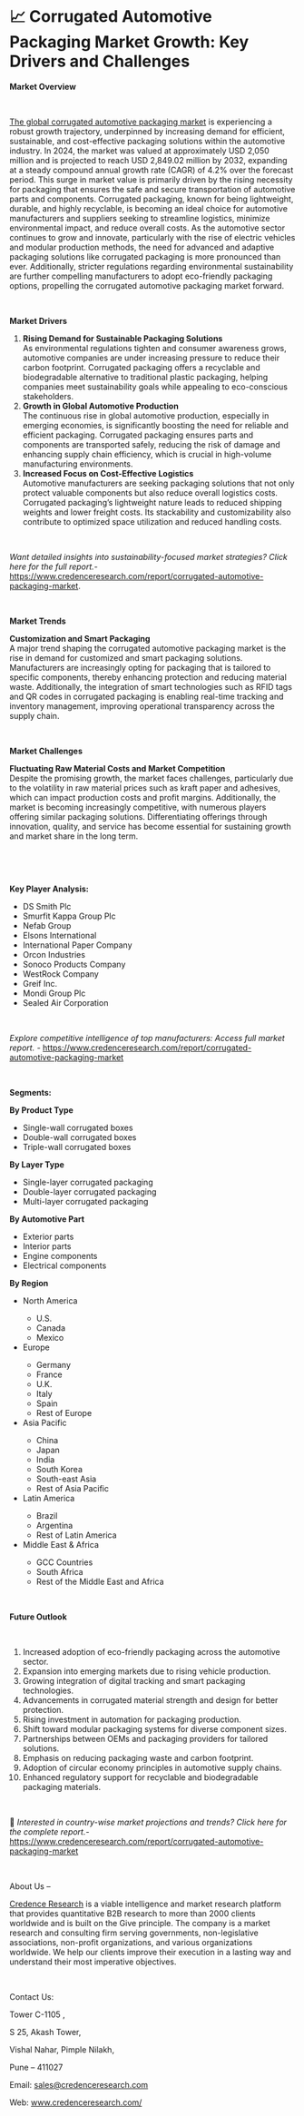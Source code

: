 # 📈 Corrugated Automotive Packaging Market Growth: Key Drivers and Challenges


<p><strong>Market Overview</strong></p>
<p><strong>&nbsp;</strong></p>
<p><a href="https://www.credenceresearch.com/report/corrugated-automotive-packaging-market">The global corrugated automotive packaging market</a> is experiencing a robust growth trajectory, underpinned by increasing demand for efficient, sustainable, and cost-effective packaging solutions within the automotive industry. In 2024, the market was valued at approximately USD 2,050 million and is projected to reach USD 2,849.02 million by 2032, expanding at a steady compound annual growth rate (CAGR) of 4.2% over the forecast period. This surge in market value is primarily driven by the rising necessity for packaging that ensures the safe and secure transportation of automotive parts and components. Corrugated packaging, known for being lightweight, durable, and highly recyclable, is becoming an ideal choice for automotive manufacturers and suppliers seeking to streamline logistics, minimize environmental impact, and reduce overall costs. As the automotive sector continues to grow and innovate, particularly with the rise of electric vehicles and modular production methods, the need for advanced and adaptive packaging solutions like corrugated packaging is more pronounced than ever. Additionally, stricter regulations regarding environmental sustainability are further compelling manufacturers to adopt eco-friendly packaging options, propelling the corrugated automotive packaging market forward.</p>
<p><strong>&nbsp;</strong></p>
<p><strong>Market Drivers</strong></p>
<ol>
<li><strong> Rising Demand for Sustainable Packaging Solutions</strong><br data-start="1422" data-end="1425" /> As environmental regulations tighten and consumer awareness grows, automotive companies are under increasing pressure to reduce their carbon footprint. Corrugated packaging offers a recyclable and biodegradable alternative to traditional plastic packaging, helping companies meet sustainability goals while appealing to eco-conscious stakeholders.</li>
<li data-start="1774" data-end="2182"><strong data-start="1774" data-end="1819"> Growth in Global Automotive Production</strong><br data-start="1819" data-end="1822" /> The continuous rise in global automotive production, especially in emerging economies, is significantly boosting the need for reliable and efficient packaging. Corrugated packaging ensures parts and components are transported safely, reducing the risk of damage and enhancing supply chain efficiency, which is crucial in high-volume manufacturing environments.</li>
<li data-start="2184" data-end="2589"><strong data-start="2184" data-end="2234"> Increased Focus on Cost-Effective Logistics</strong><br data-start="2234" data-end="2237" /> Automotive manufacturers are seeking packaging solutions that not only protect valuable components but also reduce overall logistics costs. Corrugated packaging&rsquo;s lightweight nature leads to reduced shipping weights and lower freight costs. Its stackability and customizability also contribute to optimized space utilization and reduced handling costs.</li>
</ol>
<p><strong>&nbsp;</strong></p>
<p><em>Want detailed insights into sustainability-focused market strategies? Click here for the full report.- </em><a href="https://www.credenceresearch.com/report/corrugated-automotive-packaging-market">https://www.credenceresearch.com/report/corrugated-automotive-packaging-market</a>.</p>
<p>&nbsp;</p>
<p><strong>Market Trends</strong></p>
<p><strong>Customization and Smart Packaging</strong><br /> A major trend shaping the corrugated automotive packaging market is the rise in demand for customized and smart packaging solutions. Manufacturers are increasingly opting for packaging that is tailored to specific components, thereby enhancing protection and reducing material waste. Additionally, the integration of smart technologies such as RFID tags and QR codes in corrugated packaging is enabling real-time tracking and inventory management, improving operational transparency across the supply chain.</p>
<p>&nbsp;</p>
<p><strong>Market Challenges</strong></p>
<p><strong>Fluctuating Raw Material Costs and Market Competition</strong><br data-start="3268" data-end="3271" /> Despite the promising growth, the market faces challenges, particularly due to the volatility in raw material prices such as kraft paper and adhesives, which can impact production costs and profit margins. Additionally, the market is becoming increasingly competitive, with numerous players offering similar packaging solutions. Differentiating offerings through innovation, quality, and service has become essential for sustaining growth and market share in the long term.</p>
<p><strong>&nbsp;</strong></p>
<p><strong>&nbsp;</strong></p>
<p><strong>Key Player Analysis:</strong></p>
<ul>
<li>DS Smith Plc</li>
<li>Smurfit Kappa Group Plc</li>
<li>Nefab Group</li>
<li>Elsons International</li>
<li>International Paper Company</li>
<li>Orcon Industries</li>
<li>Sonoco Products Company</li>
<li>WestRock Company</li>
<li>Greif Inc.</li>
<li>Mondi Group Plc</li>
<li>Sealed Air Corporation</li>
</ul>
<p>&nbsp;</p>
<p><em>Explore competitive intelligence of top manufacturers: Access full market report. - </em><a href="https://www.credenceresearch.com/report/corrugated-automotive-packaging-market">https://www.credenceresearch.com/report/corrugated-automotive-packaging-market</a></p>
<p>&nbsp;</p>
<p><strong>Segments:</strong></p>
<p><strong>By Product Type</strong></p>
<ul>
<li>Single-wall corrugated boxes</li>
<li>Double-wall corrugated boxes</li>
<li>Triple-wall corrugated boxes</li>
</ul>
<p><strong>By Layer Type</strong></p>
<ul>
<li>Single-layer corrugated packaging</li>
<li>Double-layer corrugated packaging</li>
<li>Multi-layer corrugated packaging</li>
</ul>
<p><strong>By Automotive Part</strong></p>
<ul>
<li>Exterior parts</li>
<li>Interior parts</li>
<li>Engine components</li>
<li>Electrical components</li>
</ul>
<p><strong>By Region</strong></p>
<ul>
<li>North America</li>
<ul>
<li>U.S.</li>
<li>Canada</li>
<li>Mexico</li>
</ul>
<li>Europe</li>
<ul>
<li>Germany</li>
<li>France</li>
<li>U.K.</li>
<li>Italy</li>
<li>Spain</li>
<li>Rest of Europe</li>
</ul>
<li>Asia Pacific</li>
<ul>
<li>China</li>
<li>Japan</li>
<li>India</li>
<li>South Korea</li>
<li>South-east Asia</li>
<li>Rest of Asia Pacific</li>
</ul>
<li>Latin America</li>
<ul>
<li>Brazil</li>
<li>Argentina</li>
<li>Rest of Latin America</li>
</ul>
<li>Middle East &amp; Africa</li>
<ul>
<li>GCC Countries</li>
<li>South Africa</li>
<li>Rest of the Middle East and Africa</li>
</ul>
</ul>
<p>&nbsp;</p>
<p><strong>Future Outlook </strong></p>
<p><strong>&nbsp;</strong></p>
<ol>
<li>Increased adoption of eco-friendly packaging across the automotive sector.</li>
<li data-start="3868" data-end="3933">Expansion into emerging markets due to rising vehicle production.</li>
<li data-start="3937" data-end="4010">Growing integration of digital tracking and smart packaging technologies.</li>
<li data-start="4014" data-end="4092">Advancements in corrugated material strength and design for better protection.</li>
<li data-start="4096" data-end="4153">Rising investment in automation for packaging production.</li>
<li data-start="4157" data-end="4224">Shift toward modular packaging systems for diverse component sizes.</li>
<li data-start="4228" data-end="4301">Partnerships between OEMs and packaging providers for tailored solutions.</li>
<li data-start="4305" data-end="4363">Emphasis on reducing packaging waste and carbon footprint.</li>
<li data-start="4367" data-end="4435">Adoption of circular economy principles in automotive supply chains.</li>
<li data-start="4440" data-end="4521">Enhanced regulatory support for recyclable and biodegradable packaging materials.</li>
</ol>
<p><strong>&nbsp;</strong></p>
<p>📌 <em>Interested in country-wise market projections and trends? Click here for the complete report.- </em><a href="https://www.credenceresearch.com/report/corrugated-automotive-packaging-market">https://www.credenceresearch.com/report/corrugated-automotive-packaging-market</a></p>
<p>&nbsp;</p>
<p>About Us &ndash;</p>
<p><a href="https://www.credenceresearch.com/">Credence Research</a> is a viable intelligence and market research platform that provides quantitative B2B research to more than 2000 clients worldwide and is built on the Give principle. The company is a market research and consulting firm serving governments, non-legislative associations, non-profit organizations, and various organizations worldwide. We help our clients improve their execution in a lasting way and understand their most imperative objectives.</p>
<p>&nbsp;</p>
<p>Contact Us:</p>
<p>Tower C-1105 ,</p>
<p>S 25, Akash Tower,</p>
<p>Vishal Nahar, Pimple Nilakh,</p>
<p>Pune &ndash; 411027</p>
<p>Email: <a href="mailto:sales@credenceresearch.com">sales@credenceresearch.com</a></p>
<p>Web: <a href="http://www.credenceresearch.com/">www.credenceresearch.com/</a></p>
<p>&nbsp;</p>
